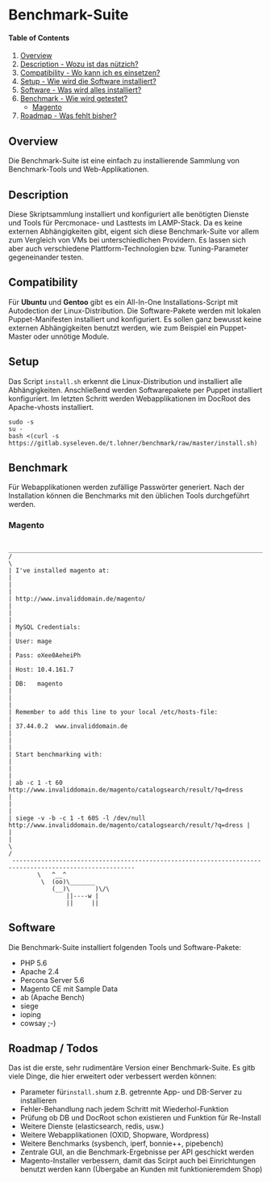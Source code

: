 # Benchmark-Suite

#### Table of Contents
1. [Overview](#overview)
2. [Description - Wozu ist das nützich?](#description)
3. [Compatibility - Wo kann ich es einsetzen?](#compatibility)
4. [Setup - Wie wird die Software installiert?](#setup)
5. [Software - Was wird alles installiert?](#software)
6. [Benchmark - Wie wird getestet?](#benchmark)
    * [Magento](#magento)
7. [Roadmap - Was fehlt bisher?](#roadmap-todos)

## Overview
Die Benchmark-Suite ist eine einfach zu installierende Sammlung von Benchmark-Tools und Web-Applikationen.

## Description
Diese Skriptsammlung installiert und konfiguriert alle benötigten Dienste und Tools für Percmonace- und Lasttests im LAMP-Stack. Da es keine externen Abhängigkeiten gibt, eigent sich diese Benchmark-Suite vor allem zum Vergleich von VMs bei unterschiedlichen Providern. Es lassen sich aber auch verschiedene Plattform-Technologien bzw. Tuning-Parameter gegeneinander testen. 

## Compatibility
Für **Ubuntu** und **Gentoo** gibt es ein All-In-One Installations-Script mit Autodection der Linux-Distribution. Die Software-Pakete werden mit lokalen Puppet-Manifesten installiert und konfiguriert. Es sollen ganz bewusst keine externen Abhängigkeiten benutzt werden, wie zum Beispiel ein Puppet-Master oder unnötige Module.

## Setup
Das Script `install.sh` erkennt die Linux-Distribution und installiert alle Abhängigkeiten. Anschließend werden Softwarepakete per Puppet installiert konfiguriert. Im letzten Schritt werden Webapplikationen im DocRoot des Apache-vhosts installiert.

    sudo -s
    su -
    bash <(curl -s https://gitlab.syseleven.de/t.lohner/benchmark/raw/master/install.sh)



## Benchmark
Für Webapplikationen werden zufällige Passwörter generiert. Nach der Installation können die Benchmarks mit den üblichen Tools durchgeführt werden.

### Magento

	 ________________________________________________________________________________________________________ 
	/                                                                                                        \
	| I've installed magento at:                                                                             |
	|                                                                                                        |
	| http://www.invaliddomain.de/magento/                                                                   |
	|                                                                                                        |
	| MySQL Credentials:                                                                                     |
	| User: mage                                                                                             |
	| Pass: oXee0AeheiPh                                                                                     |
	| Host: 10.4.161.7                                                                                       |
	| DB:   magento                                                                                          |
	|                                                                                                        |
	| Remember to add this line to your local /etc/hosts-file:                                               |
	| 37.44.0.2  www.invaliddomain.de                                                                        |
	|                                                                                                        |
	| Start benchmarking with:                                                                               |
	|                                                                                                        |
	| ab -c 1 -t 60 http://www.invaliddomain.de/magento/catalogsearch/result/?q=dress                        |
	|                                                                                                        |
	| siege -v -b -c 1 -t 60S -l /dev/null http://www.invaliddomain.de/magento/catalogsearch/result/?q=dress |
	|                                                                                                        |
	\                                                                                                        /
	 -------------------------------------------------------------------------------------------------------- 
	        \   ^__^
	         \  (oo)\_______
	            (__)\       )\/\
	                ||----w |
	                ||     ||

## Software
Die Benchmark-Suite installiert folgenden Tools und Software-Pakete:

* PHP 5.6
* Apache 2.4
* Percona Server 5.6
* Magento CE mit Sample Data
* ab (Apache Bench)
* siege
* ioping
* cowsay ;-)

## Roadmap / Todos
Das ist die erste, sehr rudimentäre Version einer Benchmark-Suite. Es gitb viele Dinge, die hier erweitert oder verbessert werden können:
* Parameter für`install.sh`um z.B. getrennte App- und DB-Server zu installieren
* Fehler-Behandlung nach jedem Schritt mit Wiederhol-Funktion
* Prüfung ob DB und DocRoot schon existieren und Funktion für Re-Install
* Weitere Dienste (elasticsearch, redis, usw.)
* Weitere Webapplikationen (OXID, Shopware, Wordpress)
* Weitere Benchmarks (sysbench, iperf, bonnie++, pipebench)
* Zentrale GUI, an die Benchmark-Ergebnisse per API geschickt werden
* Magento-Installer verbessern, damit das Scirpt auch bei Einrichtungen benutzt werden kann (Übergabe an Kunden mit funktionieremdem Shop)

